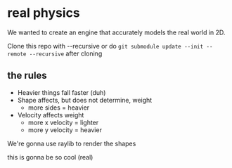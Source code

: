 # real physics

We wanted to create an engine that accurately models the real world in 2D.

Clone this repo with --recursive or do
`git submodule update --init --remote --recursive`
after cloning

## the rules

- Heavier things fall faster (duh)
- Shape affects, but does not determine, weight
	- more sides = heavier
- Velocity affects weight
	- more x velocity = lighter
	- more y velocity = heavier

We're gonna use raylib to render the shapes

this is gonna be so cool (real)
